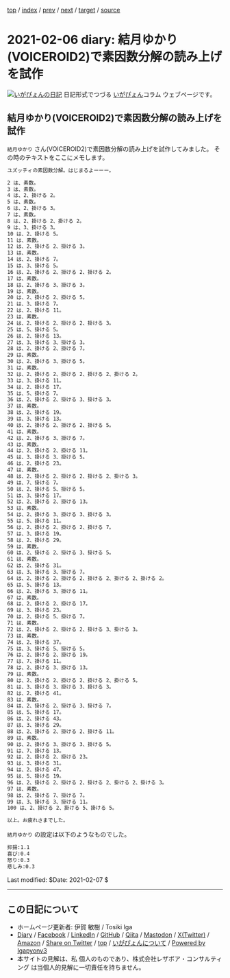 [top](../index.html) 
 / [index](index.html) 
 / [prev](ig210111.html) 
 / [next](ig210207.html) 
 / [target](https://www.igapyon.jp/igapyon/diary/2021/ig210206.html) 
 / [source](https://github.com/igapyon/diary/blob/master/2021/ig210206.src.md) 

2021-02-06 diary: 結月ゆかり(VOICEROID2)で素因数分解の読み上げを試作
=====================================================================================================
[![いがぴょんの日記](https://www.igapyon.jp/igapyon/diary/images/iga202308_64.jpg "いがぴょん")](https://www.igapyon.jp/igapyon/diary/memo/memoigapyon.html) 日記形式でつづる [いがぴょん](https://www.igapyon.jp/igapyon/diary/memo/memoigapyon.html)コラム ウェブページです。

## 結月ゆかり(VOICEROID2)で素因数分解の読み上げを試作

`結月ゆかり` さん(VOICEROID2)で素因数分解の読み上げを試作してみました。
その時のテキストをここにメモします。

```sh
ユズッチィの素因数分解。はじまるよーーー。

2 は、素数。
3 は、素数。
4 は、2、掛ける 2。
5 は、素数。
6 は、2、掛ける 3。
7 は、素数。
8 は、2、掛ける 2、掛ける 2。
9 は、3、掛ける 3。
10 は、2、掛ける 5。
11 は、素数。
12 は、2、掛ける 2、掛ける 3。
13 は、素数。
14 は、2、掛ける 7。
15 は、3、掛ける 5。
16 は、2、掛ける 2、掛ける 2、掛ける 2。
17 は、素数。
18 は、2、掛ける 3、掛ける 3。
19 は、素数。
20 は、2、掛ける 2、掛ける 5。
21 は、3、掛ける 7。
22 は、2、掛ける 11。
23 は、素数。
24 は、2、掛ける 2、掛ける 2、掛ける 3。
25 は、5、掛ける 5。
26 は、2、掛ける 13。
27 は、3、掛ける 3、掛ける 3。
28 は、2、掛ける 2、掛ける 7。
29 は、素数。
30 は、2、掛ける 3、掛ける 5。
31 は、素数。
32 は、2、掛ける 2、掛ける 2、掛ける 2、掛ける 2。
33 は、3、掛ける 11。
34 は、2、掛ける 17。
35 は、5、掛ける 7。
36 は、2、掛ける 2、掛ける 3、掛ける 3。
37 は、素数。
38 は、2、掛ける 19。
39 は、3、掛ける 13。
40 は、2、掛ける 2、掛ける 2、掛ける 5。
41 は、素数。
42 は、2、掛ける 3、掛ける 7。
43 は、素数。
44 は、2、掛ける 2、掛ける 11。
45 は、3、掛ける 3、掛ける 5。
46 は、2、掛ける 23。
47 は、素数。
48 は、2、掛ける 2、掛ける 2、掛ける 2、掛ける 3。
49 は、7、掛ける 7。
50 は、2、掛ける 5、掛ける 5。
51 は、3、掛ける 17。
52 は、2、掛ける 2、掛ける 13。
53 は、素数。
54 は、2、掛ける 3、掛ける 3、掛ける 3。
55 は、5、掛ける 11。
56 は、2、掛ける 2、掛ける 2、掛ける 7。
57 は、3、掛ける 19。
58 は、2、掛ける 29。
59 は、素数。
60 は、2、掛ける 2、掛ける 3、掛ける 5。
61 は、素数。
62 は、2、掛ける 31。
63 は、3、掛ける 3、掛ける 7。
64 は、2、掛ける 2、掛ける 2、掛ける 2、掛ける 2、掛ける 2。
65 は、5、掛ける 13。
66 は、2、掛ける 3、掛ける 11。
67 は、素数。
68 は、2、掛ける 2、掛ける 17。
69 は、3、掛ける 23。
70 は、2、掛ける 5、掛ける 7。
71 は、素数。
72 は、2、掛ける 2、掛ける 2、掛ける 3、掛ける 3。
73 は、素数。
74 は、2、掛ける 37。
75 は、3、掛ける 5、掛ける 5。
76 は、2、掛ける 2、掛ける 19。
77 は、7、掛ける 11。
78 は、2、掛ける 3、掛ける 13。
79 は、素数。
80 は、2、掛ける 2、掛ける 2、掛ける 2、掛ける 5。
81 は、3、掛ける 3、掛ける 3、掛ける 3。
82 は、2、掛ける 41。
83 は、素数。
84 は、2、掛ける 2、掛ける 3、掛ける 7。
85 は、5、掛ける 17。
86 は、2、掛ける 43。
87 は、3、掛ける 29。
88 は、2、掛ける 2、掛ける 2、掛ける 11。
89 は、素数。
90 は、2、掛ける 3、掛ける 3、掛ける 5。
91 は、7、掛ける 13。
92 は、2、掛ける 2、掛ける 23。
93 は、3、掛ける 31。
94 は、2、掛ける 47。
95 は、5、掛ける 19。
96 は、2、掛ける 2、掛ける 2、掛ける 2、掛ける 2、掛ける 3。
97 は、素数。
98 は、2、掛ける 7、掛ける 7。
99 は、3、掛ける 3、掛ける 11。
100 は、2、掛ける 2、掛ける 5、掛ける 5。

以上。お疲れさまでした。
```

`結月ゆかり` の設定は以下のようなものでした。

```sh
抑揚:1.1
喜び:0.4
怒り:0.3
悲しみ:0.3
```

Last modified: $Date: 2021-02-07 $


----------------------------------------------------------------------------------------------------

## この日記について

* ホームページ更新者: 伊賀 敏樹 / Tosiki Iga
* [Diary](https://www.igapyon.jp/igapyon/diary/) / [Facebook](https://www.facebook.com/igapyon) / [LinkedIn](https://www.linkedin.com/in/toshikiiga) / [GitHub](https://github.com/igapyon) / [Qiita](https://qiita.com/igapyon) / [Mastodon](https://social.vivaldi.net/@igapyon) / [X(Twitter)](https://twitter.com/ToshikiIga) / [Amazon](https://www.amazon.co.jp/%E4%BC%8A%E8%B3%80-%E6%95%8F%E6%A8%B9/e/B004LTQWCQ) / 
[Share on Twitter](https://twitter.com/intent/tweet?hashtags=igapyon%2Cdiary%2C%E3%81%84%E3%81%8C%E3%81%B4%E3%82%87%E3%82%93&text=%E7%B5%90%E6%9C%88%E3%82%86%E3%81%8B%E3%82%8A%28VOICEROID2%29%E3%81%A7%E7%B4%A0%E5%9B%A0%E6%95%B0%E5%88%86%E8%A7%A3%E3%81%AE%E8%AA%AD%E3%81%BF%E4%B8%8A%E3%81%92%E3%82%92%E8%A9%A6%E4%BD%9C&url=https%3A%2F%2Fwww.igapyon.jp%2Figapyon%2Fdiary%2F2021%2Fig210206.html) / [top](../index.html) / [いがぴょんについて](https://www.igapyon.jp/igapyon/diary/memo/memoigapyon.html) / [Powered by Igapyonv3](https://github.com/igapyon/igapyonv3)
* 本サイトの見解は、私 個人のものであり、株式会社レザボア・コンサルティング は当個人的見解に一切責任を持ちません。 
